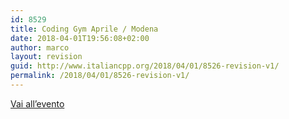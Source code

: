 ```yaml
---
id: 8529
title: Coding Gym Aprile / Modena
date: 2018-04-01T19:56:08+02:00
author: marco
layout: revision
guid: http://www.italiancpp.org/2018/04/01/8526-revision-v1/
permalink: /2018/04/01/8526-revision-v1/
---
```

[Vai all&#8217;evento](http://coding-gym-mi0318.eventbrite.it)